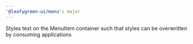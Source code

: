 ```yaml
---
'@leafygreen-ui/menu': major
---
```


Styles text on the MenuItem container such that styles can be overwritten by consuming applications
